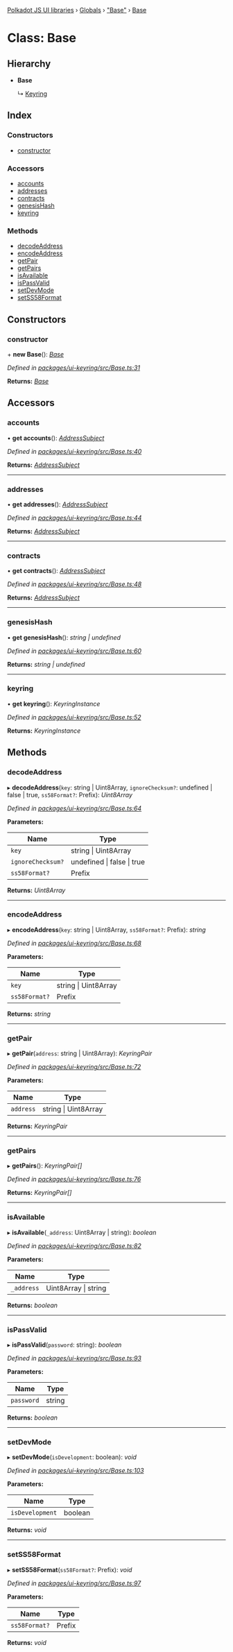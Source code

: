 [Polkadot JS UI libraries](../README.md) › [Globals](../globals.md) › ["Base"](../modules/_base_.md) › [Base](_base_.base.md)

# Class: Base

## Hierarchy

* **Base**

  ↳ [Keyring](_keyring_.keyring.md)

## Index

### Constructors

* [constructor](_base_.base.md#constructor)

### Accessors

* [accounts](_base_.base.md#accounts)
* [addresses](_base_.base.md#addresses)
* [contracts](_base_.base.md#contracts)
* [genesisHash](_base_.base.md#genesishash)
* [keyring](_base_.base.md#keyring)

### Methods

* [decodeAddress](_base_.base.md#decodeaddress)
* [encodeAddress](_base_.base.md#encodeaddress)
* [getPair](_base_.base.md#getpair)
* [getPairs](_base_.base.md#getpairs)
* [isAvailable](_base_.base.md#isavailable)
* [isPassValid](_base_.base.md#ispassvalid)
* [setDevMode](_base_.base.md#setdevmode)
* [setSS58Format](_base_.base.md#setss58format)

## Constructors

###  constructor

\+ **new Base**(): *[Base](_base_.base.md)*

*Defined in [packages/ui-keyring/src/Base.ts:31](https://github.com/polkadot-js/ui/blob/e2637b06/packages/ui-keyring/src/Base.ts#L31)*

**Returns:** *[Base](_base_.base.md)*

## Accessors

###  accounts

• **get accounts**(): *[AddressSubject](../interfaces/_observable_types_.addresssubject.md)*

*Defined in [packages/ui-keyring/src/Base.ts:40](https://github.com/polkadot-js/ui/blob/e2637b06/packages/ui-keyring/src/Base.ts#L40)*

**Returns:** *[AddressSubject](../interfaces/_observable_types_.addresssubject.md)*

___

###  addresses

• **get addresses**(): *[AddressSubject](../interfaces/_observable_types_.addresssubject.md)*

*Defined in [packages/ui-keyring/src/Base.ts:44](https://github.com/polkadot-js/ui/blob/e2637b06/packages/ui-keyring/src/Base.ts#L44)*

**Returns:** *[AddressSubject](../interfaces/_observable_types_.addresssubject.md)*

___

###  contracts

• **get contracts**(): *[AddressSubject](../interfaces/_observable_types_.addresssubject.md)*

*Defined in [packages/ui-keyring/src/Base.ts:48](https://github.com/polkadot-js/ui/blob/e2637b06/packages/ui-keyring/src/Base.ts#L48)*

**Returns:** *[AddressSubject](../interfaces/_observable_types_.addresssubject.md)*

___

###  genesisHash

• **get genesisHash**(): *string | undefined*

*Defined in [packages/ui-keyring/src/Base.ts:60](https://github.com/polkadot-js/ui/blob/e2637b06/packages/ui-keyring/src/Base.ts#L60)*

**Returns:** *string | undefined*

___

###  keyring

• **get keyring**(): *KeyringInstance*

*Defined in [packages/ui-keyring/src/Base.ts:52](https://github.com/polkadot-js/ui/blob/e2637b06/packages/ui-keyring/src/Base.ts#L52)*

**Returns:** *KeyringInstance*

## Methods

###  decodeAddress

▸ **decodeAddress**(`key`: string | Uint8Array, `ignoreChecksum?`: undefined | false | true, `ss58Format?`: Prefix): *Uint8Array*

*Defined in [packages/ui-keyring/src/Base.ts:64](https://github.com/polkadot-js/ui/blob/e2637b06/packages/ui-keyring/src/Base.ts#L64)*

**Parameters:**

Name | Type |
------ | ------ |
`key` | string &#124; Uint8Array |
`ignoreChecksum?` | undefined &#124; false &#124; true |
`ss58Format?` | Prefix |

**Returns:** *Uint8Array*

___

###  encodeAddress

▸ **encodeAddress**(`key`: string | Uint8Array, `ss58Format?`: Prefix): *string*

*Defined in [packages/ui-keyring/src/Base.ts:68](https://github.com/polkadot-js/ui/blob/e2637b06/packages/ui-keyring/src/Base.ts#L68)*

**Parameters:**

Name | Type |
------ | ------ |
`key` | string &#124; Uint8Array |
`ss58Format?` | Prefix |

**Returns:** *string*

___

###  getPair

▸ **getPair**(`address`: string | Uint8Array): *KeyringPair*

*Defined in [packages/ui-keyring/src/Base.ts:72](https://github.com/polkadot-js/ui/blob/e2637b06/packages/ui-keyring/src/Base.ts#L72)*

**Parameters:**

Name | Type |
------ | ------ |
`address` | string &#124; Uint8Array |

**Returns:** *KeyringPair*

___

###  getPairs

▸ **getPairs**(): *KeyringPair[]*

*Defined in [packages/ui-keyring/src/Base.ts:76](https://github.com/polkadot-js/ui/blob/e2637b06/packages/ui-keyring/src/Base.ts#L76)*

**Returns:** *KeyringPair[]*

___

###  isAvailable

▸ **isAvailable**(`_address`: Uint8Array | string): *boolean*

*Defined in [packages/ui-keyring/src/Base.ts:82](https://github.com/polkadot-js/ui/blob/e2637b06/packages/ui-keyring/src/Base.ts#L82)*

**Parameters:**

Name | Type |
------ | ------ |
`_address` | Uint8Array &#124; string |

**Returns:** *boolean*

___

###  isPassValid

▸ **isPassValid**(`password`: string): *boolean*

*Defined in [packages/ui-keyring/src/Base.ts:93](https://github.com/polkadot-js/ui/blob/e2637b06/packages/ui-keyring/src/Base.ts#L93)*

**Parameters:**

Name | Type |
------ | ------ |
`password` | string |

**Returns:** *boolean*

___

###  setDevMode

▸ **setDevMode**(`isDevelopment`: boolean): *void*

*Defined in [packages/ui-keyring/src/Base.ts:103](https://github.com/polkadot-js/ui/blob/e2637b06/packages/ui-keyring/src/Base.ts#L103)*

**Parameters:**

Name | Type |
------ | ------ |
`isDevelopment` | boolean |

**Returns:** *void*

___

###  setSS58Format

▸ **setSS58Format**(`ss58Format?`: Prefix): *void*

*Defined in [packages/ui-keyring/src/Base.ts:97](https://github.com/polkadot-js/ui/blob/e2637b06/packages/ui-keyring/src/Base.ts#L97)*

**Parameters:**

Name | Type |
------ | ------ |
`ss58Format?` | Prefix |

**Returns:** *void*
